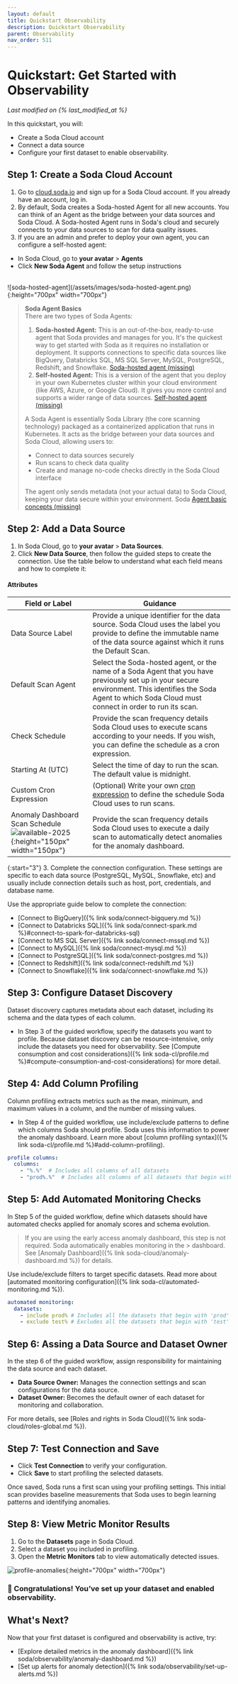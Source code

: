 ```yaml
---
layout: default
title: Quickstart Observability
description: Quickstart Observability
parent: Observability
nav_order: 511
---
```


# Quickstart: Get Started with Observability

*Last modified on {% last_modified_at %}*

In this quickstart, you will: 
- Create a Soda Cloud account
- Connect a data source
- Configure your first dataset to enable observability.

## Step 1: Create a Soda Cloud Account
1. Go to <a href="https://cloud.soda.io/signup?utm_source=docs" target="_blank"> cloud.soda.io</a> and sign up for a Soda Cloud account. If you already have an account, log in.
2. By default, Soda creates a Soda-hosted Agent for all new accounts. You can think of an Agent as the bridge between your data sources and Soda Cloud. A Soda-hosted Agent runs in Soda's cloud and securely connects to your data sources to scan for data quality issues.
3. If you are an admin and prefer to deploy your own agent, you can configure a self-hosted agent: 

- In Soda Cloud, go to **your avatar** > **Agents**
- Click **New Soda Agent** and follow the setup instructions
<br />
![soda-hosted-agent](/assets/images/soda-hosted-agent.png){:height="700px" width="700px"}

> **Soda Agent Basics**
> <br />
> There are two types of Soda Agents:
> 1. **Soda-hosted Agent:** This is an out-of-the-box, ready-to-use agent that Soda provides and manages for you. It's the quickest way to get started with Soda as it requires no installation or deployment. It supports connections to specific data sources like BigQuery, Databricks SQL, MS SQL Server, MySQL, PostgreSQL, Redshift, and Snowflake. [Soda-hosted agent (missing)](#)
> 2. **Self-hosted Agent:** This is a version of the agent that you deploy in your own Kubernetes cluster within your cloud environment (like AWS, Azure, or Google Cloud). It gives you more control and supports a wider range of data sources. [Self-hosted agent (missing)](#)
> 
> A Soda Agent is essentially Soda Library (the core scanning technology) packaged as a containerized application that runs in Kubernetes. It acts as the bridge between your data sources and Soda Cloud, allowing users to:
> - Connect to data sources securely
> - Run scans to check data quality
> - Create and manage no-code checks directly in the Soda Cloud interface
>
> The agent only sends metadata (not your actual data) to Soda Cloud, keeping your data secure within your environment. Soda [Agent basic concepts (missing)](#)

## Step 2: Add a Data Source
1. In Soda Cloud, go to **your avatar** > **Data Sources**.
2. Click **New Data Source**, then follow the guided steps to create the connection.
Use the table below to understand what each field means and how to complete it:

####  Attributes

| Field or Label            | Guidance |
| -----------------------   | ---------- |
| Data Source Label | Provide a unique identifier for the data source. Soda Cloud uses the label you provide to define the immutable name of the data source against which it runs the Default Scan.|
| Default Scan Agent | Select the Soda-hosted agent, or the name of a Soda Agent that you have previously set up in your secure environment. This identifies the Soda Agent to which Soda Cloud must connect in order to run its scan. |
| Check Schedule | Provide the scan frequency details Soda Cloud uses to execute scans according to your needs. If you wish, you can define the schedule as a cron expression. |
| Starting At (UTC) | Select the time of day to run the scan. The default value is midnight. |
| Custom Cron Expression | (Optional) Write your own <a href="https://en.wikipedia.org/wiki/Cron" target="_blank">cron expression</a> to define the schedule Soda Cloud uses to run scans. |
| Anomaly Dashboard Scan Schedule <br />![available-2025](/assets/images/available-2025.png){:height="150px" width="150px"} <br /> | Provide the scan frequency details Soda Cloud uses to execute a daily scan to automatically detect anomalies for the anomaly dashboard. |

{:start="3"}
3. Complete the connection configuration. These settings are specific to each data source (PostgreSQL, MySQL, Snowflake, etc) and usually include connection details such as host, port, credentials, and database name.

Use the appropriate guide below to complete the connection:
*  [Connect to BigQuery]({% link soda/connect-bigquery.md %})
*  [Connect to Databricks SQL]({% link soda/connect-spark.md %}#connect-to-spark-for-databricks-sql)
*  [Connect to MS SQL Server]({% link soda/connect-mssql.md %})
*  [Connect to MySQL]({% link soda/connect-mysql.md %})
*  [Connect to PostgreSQL]({% link soda/connect-postgres.md %})
*  [Connect to Redshift]({% link soda/connect-redshift.md %})
*  [Connect to Snowflake]({% link soda/connect-snowflake.md %})


## Step 3: Configure Dataset Discovery
Dataset discovery captures metadata about each dataset, including its schema and the data types of each column.

- In Step 3 of the guided workflow, specify the datasets you want to profile. Because dataset discovery can be resource-intensive, only include the datasets you need for observability.
See [Compute consumption and cost considerations]({% link soda-cl/profile.md %}#compute-consumption-and-cost-considerations) for more detail.

## Step 4: Add Column Profiling
Column profiling extracts metrics such as the mean, minimum, and maximum values in a column, and the number of missing values.

- In Step 4 of the guided workflow, use include/exclude patterns to define which columns Soda should profile. Soda uses this information to power the anomaly dashboard. Learn more about [column profiling syntax]({% link soda-cl/profile.md %}#add-column-profiling).

```yaml
profile columns:
  columns:
    - "%.%"  # Includes all columns of all datasets
    - "prod%.%"  # Includes all columns of all datasets that begin with 'prod'
```

## Step 5: Add Automated Monitoring Checks
In Step 5 of the guided workflow, define which datasets should have automated checks applied for anomaly scores and schema evolution.

> If you are using the early access anomaly dashboard, this step is not required. Soda automatically enables monitoring in the > dashboard. See [Anomaly Dashboard]({% link soda-cloud/anomaly-dashboard.md %}) for details.

Use include/exclude filters to target specific datasets. Read more about [automated monitoring configuration]({% link soda-cl/automated-monitoring.md %}).

```yaml
automated monitoring:
  datasets:
    - include prod% # Includes all the datasets that begin with 'prod'
    - exclude test% # Excludes all the datasets that begin with 'test'
```

## Step 6: Assing a Data Source and Dataset Owner
In the step 6 of the guided workflow, assign responsibility for maintaining the data source and each dataset.

- **Data Source Owner:** Manages the connection settings and scan configurations for the data source.
- **Dataset Owner:**  Becomes the default owner of each dataset for monitoring and collaboration.

For more details, see [Roles and rights in Soda Cloud]({% link soda-cloud/roles-global.md %}).

## Step 7: Test Connection and Save
- Click **Test Connection** to verify your configuration.
- Click **Save** to start profiling the selected datasets.

Once saved, Soda runs a first scan using your profiling settings. This initial scan provides baseline measurements that Soda uses to begin learning patterns and identifying anomalies.

## Step 8: View Metric Monitor Results
1. Go to the **Datasets** page in Soda Cloud.
2. Select a dataset you included in profiling.
3. Open the **Metric Monitors** tab to view automatically detected issues.

![profile-anomalies](/assets/images/profile-anomalies.png){:height="700px" width="700px"}

### 🎉 Congratulations! You’ve set up your dataset and enabled observability.

## What's Next?
Now that your first dataset is configured and observability is active, try:

- [Explore detailed metrics in the anomaly dashboard]({% link soda/observability/anomaly-dashboard.md %})
- [Set up alerts for anomaly detection]({% link soda/observability/set-up-alerts.md %})
